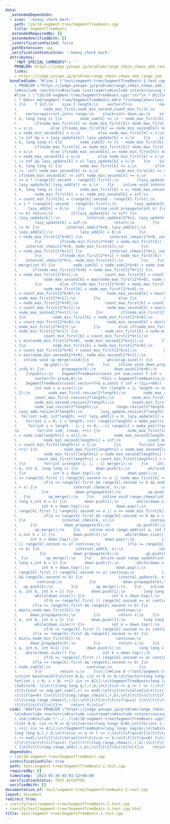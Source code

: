 ```yaml
---
data:
  _extendedDependsOn:
  - icon: ':heavy_check_mark:'
    path: lib/10-segment-tree/SegmentTreeBeats.cpp
    title: SegmentTreeBeats
  _extendedRequiredBy: []
  _extendedVerifiedWith: []
  _isVerificationFailed: false
  _pathExtension: cpp
  _verificationStatusIcon: ':heavy_check_mark:'
  attributes:
    '*NOT_SPECIAL_COMMENTS*': ''
    PROBLEM: https://judge.yosupo.jp/problem/range_chmin_chmax_add_range_sum
    links:
    - https://judge.yosupo.jp/problem/range_chmin_chmax_add_range_sum
  bundledCode: "#line 1 \"test/segment-tree/SegmentTreeBeats-1.test.cpp\"\n#define\
    \ PROBLEM \"https://judge.yosupo.jp/problem/range_chmin_chmax_add_range_sum\"\n\
    \n#include <vector>\n#include <iostream>\n#include <stack>\nusing namespace std;\n\
    #line 1 \"lib/10-segment-tree/SegmentTreeBeats.cpp\"\n/*\n * @title SegmentTreeBeats\n\
    \ * @docs md/segment-tree/SegmentTreeBeats.md\n */\ntemplate<class T> class SegmentTreeBeats\
    \ {\n    T inf;\n    size_t length;\n    vector<T>\n            node_max_first,node_max_second,count_max_first,\n\
    \            node_min_first,node_min_second,count_min_first,\n            node_sum,lazy_add,lazy_update;\n\
    \    vector<pair<int,int>> range;\n    stack<int> down,up;\n    inline void internal_chmax(int\
    \ k, long long x) {\n        node_sum[k] += (x - node_max_first[k]) * count_max_first[k];\n\
    \        if(node_max_first[k] == node_min_first[k]) node_max_first[k] = node_min_first[k]\
    \ = x;\n        else if(node_max_first[k] == node_min_second[k]) node_max_first[k]\
    \ = node_min_second[k] = x;\n        else node_max_first[k] = x;\n        if(lazy_update[k]\
    \ != inf && x < lazy_update[k]) lazy_update[k] = x;\n    }\n    inline void internal_chmin(int\
    \ k, long long x) {\n        node_sum[k] += (x - node_min_first[k]) * count_min_first[k];\n\
    \        if(node_max_first[k] == node_min_first[k]) node_max_first[k] = node_min_first[k]\
    \ = x;\n        else if(node_max_second[k] == node_min_first[k]) node_min_first[k]\
    \ = node_max_second[k] = x;\n        else node_min_first[k] = x;\n        if(lazy_update[k]\
    \ != inf && lazy_update[k] < x) lazy_update[k] = x;\n    }\n    inline void internal_add(int\
    \ k, long long x) {\n        node_max_first[k] += x;\n        if(node_max_second[k]\
    \ != -inf) node_max_second[k] += x;\n        node_min_first[k] += x;\n       \
    \ if(node_min_second[k] != inf) node_min_second[k] += x;\n        node_sum[k]\
    \ += x * (range[k].second - range[k].first);\n        (lazy_update[k] != inf ?\
    \ lazy_update[k]:lazy_add[k]) += x;\n    }\n    inline void internal_update(int\
    \ k, long long x) {\n        node_max_first[k] = x; node_max_second[k] = -inf;\n\
    \        node_min_first[k] = x; node_min_second[k] = inf;\n        count_max_first[k]\
    \ = count_min_first[k] = (range[k].second - range[k].first);\n        node_sum[k]\
    \ = x * (range[k].second - range[k].first);\n        lazy_update[k] = x;\n   \
    \     lazy_add[k] = 0;\n    }\n    inline void propagate(int k) {\n        if(length-1\
    \ <= k) return;\n        if(lazy_update[k] != inf) {\n            internal_update(2*k+0,\
    \ lazy_update[k]);\n            internal_update(2*k+1, lazy_update[k]);\n    \
    \        lazy_update[k] = inf;\n            return;\n        }\n        if(lazy_add[k]\
    \ != 0) {\n            internal_add(2*k+0, lazy_add[k]);\n            internal_add(2*k+1,\
    \ lazy_add[k]);\n            lazy_add[k] = 0;\n        }\n        if(node_max_first[k]\
    \ < node_max_first[2*k+0]) {\n            internal_chmax(2*k+0, node_max_first[k]);\n\
    \        }\n        if(node_min_first[2*k+0] < node_min_first[k]) {\n        \
    \    internal_chmin(2*k+0, node_min_first[k]);\n        }\n        if(node_max_first[k]\
    \ < node_max_first[2*k+1]) {\n            internal_chmax(2*k+1, node_max_first[k]);\n\
    \        }\n        if(node_min_first[2*k+1] < node_min_first[k]) {\n        \
    \    internal_chmin(2*k+1, node_min_first[k]);\n        }\n    }\n    inline void\
    \ merge(int k) {\n        node_sum[k] = node_sum[2*k+0] + node_sum[2*k+1];\n \
    \       if(node_max_first[2*k+0] < node_max_first[2*k+1]) {\n            node_max_first[k]\
    \ = node_max_first[2*k+1];\n            count_max_first[k] = count_max_first[2*k+1];\n\
    \            node_max_second[k] = max(node_max_first[2*k+0], node_max_second[2*k+1]);\n\
    \        }\n        else if(node_max_first[2*k+0] > node_max_first[2*k+1]) {\n\
    \            node_max_first[k] = node_max_first[2*k+0];\n            count_max_first[k]\
    \ = count_max_first[2*k+0];\n            node_max_second[k] = max(node_max_second[2*k+0],\
    \ node_max_first[2*k+1]);\n        }\n        else {\n            node_max_first[k]\
    \ = node_max_first[2*k+0];\n            count_max_first[k] = count_max_first[2*k+0]\
    \ + count_max_first[2*k+1];\n            node_max_second[k] = max(node_max_second[2*k+0],\
    \ node_max_second[2*k+1]);\n        }\n        if(node_min_first[2*k+0] < node_min_first[2*k+1])\
    \ {\n            node_min_first[k] = node_min_first[2*k+0];\n            count_min_first[k]\
    \ = count_min_first[2*k+0];\n            node_min_second[k] = min(node_min_second[2*k+0],\
    \ node_min_first[2*k+1]);\n        }\n        else if(node_min_first[2*k+0] >\
    \ node_min_first[2*k+1]) {\n            node_min_first[k] = node_min_first[2*k+1];\n\
    \            count_min_first[k] = count_min_first[2*k+1];\n            node_min_second[k]\
    \ = min(node_min_first[2*k+0], node_min_second[2*k+1]);\n        }\n        else\
    \ {\n            node_min_first[k] = node_min_first[2*k+0];\n            count_min_first[k]\
    \ = count_min_first[2*k+0] + count_min_first[2*k+1];\n            node_min_second[k]\
    \ = min(node_min_second[2*k+0], node_min_second[2*k+1]);\n        }\n    }\n \
    \   inline void up_merge(void){\n        while(up.size()) {\n            merge(up.top());\n\
    \            up.pop();\n        }\n    }\n    inline void down_propagate(const\
    \ int& k) {\n        propagate(k);\n        down.push(2*k+0);\n        down.push(2*k+1);\n\
    \    }\npublic:\n    SegmentTreeBeats(const int num,const T inf = (1LL<<60)) {\n\
    \        vector<T> a(num,0);\n        *this = SegmentTreeBeats(a,inf);\n    }\n\
    \    SegmentTreeBeats(const vector<T>& a,const T inf = (1LL<<60)) : inf(inf){\n\
    \        int num = a.size();\n        for (length = 1; length <= num; length *=\
    \ 2);\n        node_max_first.resize(2*length);\n        node_max_second.resize(2*length);\n\
    \        count_max_first.resize(2*length);\n        node_min_first.resize(2*length);\n\
    \        node_min_second.resize(2*length);\n        count_min_first.resize(2*length);\n\
    \        node_sum.resize(2*length);\n        range.resize(2*length);\n       \
    \ lazy_add.resize(2*length);\n        lazy_update.resize(2*length);\n\n      \
    \  for(int i=0; i<2*length; ++i) lazy_add[i] = 0, lazy_update[i] = inf;\n    \
    \    for(int i = 0; i < length; ++i) range[i+length] = make_pair(i,i+1);\n   \
    \     for(int i = length - 1; i >= 0; --i) range[i] = make_pair(range[(i<<1)+0].first,range[(i<<1)+1].second);\n\
    \n        for(int i=0; i<num; ++i) {\n            node_max_first[length+i] = node_min_first[length+i]\
    \ = node_sum[length+i] = a[i];\n            node_max_second[length+i] = -inf;\n\
    \            node_min_second[length+i] = inf;\n            count_max_first[length+i]\
    \ = count_min_first[length+i] = 1;\n        }\n        for(int i=num; i<length;\
    \ ++i) {\n            node_max_first[length+i] = node_max_second[length+i] = -inf;\n\
    \            node_min_first[length+i] = node_min_second[length+i] = inf;\n   \
    \         count_max_first[length+i] = count_min_first[length+i] = 0;\n       \
    \ }\n        for(int i=length-1; i; --i) merge(i);\n    }\n    inline void range_chmin(int\
    \ a, int b, long long x) {\n        down.push(1);\n        while(down.size())\
    \ {\n            int k = down.top();\n            down.pop();\n            if(b\
    \ <= range[k].first || range[k].second <= a || node_max_first[k] <= x) continue;\n\
    \            if(a <= range[k].first && range[k].second <= b && node_max_second[k]\
    \ < x) {\n                internal_chmax(k, x);\n                continue;\n \
    \           }\n            down_propagate(k);\n            up.push(k);\n     \
    \   }\n        up_merge();\n    }\n    inline void range_chmax(int a, int b, long\
    \ long x,int k = 1) {\n        down.push(1);\n        while(down.size()) {\n \
    \           int k = down.top();\n            down.pop();\n            if(b <=\
    \ range[k].first || range[k].second <= a || x <= node_min_first[k]) continue;\n\
    \            if(a <= range[k].first && range[k].second <= b && x < node_min_second[k])\
    \ {\n                internal_chmin(k, x);\n                continue;\n      \
    \      }\n            down_propagate(k);\n            up.push(k);\n        }\n\
    \        up_merge();\n    }\n    inline void range_add(int a, int b, long long\
    \ x,int k = 1) {\n        down.push(1);\n        while(down.size()) {\n      \
    \      int k = down.top();\n            down.pop();\n            if(b <= range[k].first\
    \ || range[k].second <= a) continue;\n            if(a <= range[k].first && range[k].second\
    \ <= b) {\n                internal_add(k, x);\n                continue;\n  \
    \          }\n            down_propagate(k);\n            up.push(k);\n      \
    \  }\n        up_merge();\n    }\n    inline void range_update(int a, int b, long\
    \ long x,int k = 1) {\n        down.push(1);\n        while(down.size()) {\n \
    \           int k = down.top();\n            down.pop();\n            if(b <=\
    \ range[k].first || range[k].second <= a) continue;\n            if(a <= range[k].first\
    \ && range[k].second <= b) {\n                internal_update(k, x);\n       \
    \         continue;\n            }\n            down_propagate(k);\n         \
    \   up.push(k);\n        }\n        up_merge();\n    }\n    inline T get_max(int\
    \ a, int b, int k = 1) {\n        down.push(1);\n        long long v = inf;\n\
    \        while(down.size()) {\n            int k = down.top();\n            down.pop();\n\
    \            if(b <= range[k].first || range[k].second <= a) continue;\n     \
    \       if(a <= range[k].first && range[k].second <= b) {\n                v =\
    \ max(v,node_max_first[k]);\n                continue;\n            }\n      \
    \      down_propagate(k);\n        }\n        return v;\n    }\n    inline T get_min(int\
    \ a, int b, int k = 1) {\n        down.push(1);\n        long long v = inf;\n\
    \        while(down.size()) {\n            int k = down.top();\n            down.pop();\n\
    \            if(b <= range[k].first || range[k].second <= a) continue;\n     \
    \       if(a <= range[k].first && range[k].second <= b) {\n                v =\
    \ min(v,node_min_first[k]);\n                continue;\n            }\n      \
    \      down_propagate(k);\n        }\n        return v;\n    }\n    inline T get_sum(int\
    \ a, int b, int k=1) {\n        down.push(1);\n        long long v = 0;\n    \
    \    while(down.size()) {\n            int k = down.top();\n            down.pop();\n\
    \            if(b <= range[k].first || range[k].second <= a) continue;\n     \
    \       if(a <= range[k].first && range[k].second <= b) {\n                v +=\
    \ node_sum[k];\n                continue;\n            }\n            down_propagate(k);\n\
    \        }\n        return v;\n    }\n};\n#line 8 \"test/segment-tree/SegmentTreeBeats-1.test.cpp\"\
    \n\nint main(void){\n\tint N,Q; cin >> N >> Q;\n\tvector<long long> A(N);\n\t\
    for(int i = 0; i < N; ++i) cin >> A[i];\n\tSegmentTreeBeats<long long> seg(A);\n\
    \twhile(Q--){\n\t\tlong long q,l,r,b;\n\t\tcin >> q >> l >> r;\n\t\tif(q==3){\n\
    \t\t\tcout << seg.get_sum(l,r) << endl;\n\t\t}\n\t\telse{\n\t\t\tcin >> b;\n\t\
    \t\tif(q==0) {\n\t\t\t\tseg.range_chmin(l,r,b);\n\t\t\t}\n\t\t\tif(q==1) {\n\t\
    \t\t\tseg.range_chmax(l,r,b);\n\t\t\t}\n\t\t\tif(q==2) {\n\t\t\t\tseg.range_add(l,r,b);\n\
    \t\t\t}\n\t\t}\n\t}\n    return 0;\n}\n"
  code: "#define PROBLEM \"https://judge.yosupo.jp/problem/range_chmin_chmax_add_range_sum\"\
    \n\n#include <vector>\n#include <iostream>\n#include <stack>\nusing namespace\
    \ std;\n#include \"../../lib/10-segment-tree/SegmentTreeBeats.cpp\"\n\nint main(void){\n\
    \tint N,Q; cin >> N >> Q;\n\tvector<long long> A(N);\n\tfor(int i = 0; i < N;\
    \ ++i) cin >> A[i];\n\tSegmentTreeBeats<long long> seg(A);\n\twhile(Q--){\n\t\t\
    long long q,l,r,b;\n\t\tcin >> q >> l >> r;\n\t\tif(q==3){\n\t\t\tcout << seg.get_sum(l,r)\
    \ << endl;\n\t\t}\n\t\telse{\n\t\t\tcin >> b;\n\t\t\tif(q==0) {\n\t\t\t\tseg.range_chmin(l,r,b);\n\
    \t\t\t}\n\t\t\tif(q==1) {\n\t\t\t\tseg.range_chmax(l,r,b);\n\t\t\t}\n\t\t\tif(q==2)\
    \ {\n\t\t\t\tseg.range_add(l,r,b);\n\t\t\t}\n\t\t}\n\t}\n    return 0;\n}"
  dependsOn:
  - lib/10-segment-tree/SegmentTreeBeats.cpp
  isVerificationFile: true
  path: test/segment-tree/SegmentTreeBeats-1.test.cpp
  requiredBy: []
  timestamp: '2023-05-30 05:01:32+09:00'
  verificationStatus: TEST_ACCEPTED
  verifiedWith: []
documentation_of: test/segment-tree/SegmentTreeBeats-1.test.cpp
layout: document
redirect_from:
- /verify/test/segment-tree/SegmentTreeBeats-1.test.cpp
- /verify/test/segment-tree/SegmentTreeBeats-1.test.cpp.html
title: test/segment-tree/SegmentTreeBeats-1.test.cpp
---
```

